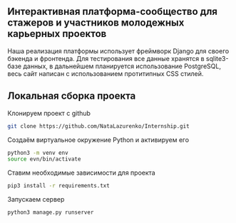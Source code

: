 ## Интерактивная платформа-сообщество для стажеров и участников молодежных карьерных проектов
Наша реализация платформы использует фреймворк Django для своего бэкенда и фронтенда. Для тестирования все данные хранятся в sqlite3-базе данных, в дальнейшем
планируется использование PostgreSQL, весь сайт написан с использованием протитипных CSS стилей.

## Локальная сборка проекта
Клонируем проект с github
```bash
git clone https://github.com/NataLazurenko/Internship.git
```
Создаём виртуальное окружение Python и активируем его
 ```bash
 python3 -m venv env
 source evn/bin/activate
 ```
 Ставим необходимые зависимости для проекта
 ```bash
 pip3 install -r requirements.txt
 ```
 Запускаем сервер
 ```bash
 python3 manage.py runserver
 ```
